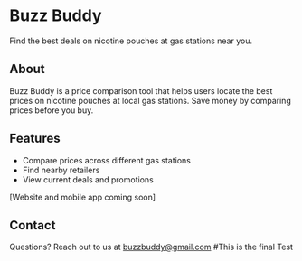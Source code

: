 # Buzz Buddy

Find the best deals on nicotine pouches at gas stations near you.

## About

Buzz Buddy is a price comparison tool that helps users locate the best prices on nicotine pouches at local gas stations. Save money by comparing prices before you buy.

## Features
- Compare prices across different gas stations
- Find nearby retailers
- View current deals and promotions

[Website and mobile app coming soon]

## Contact
 Questions? Reach out to us at buzzbuddy@gmail.com
 #This is the final Test
